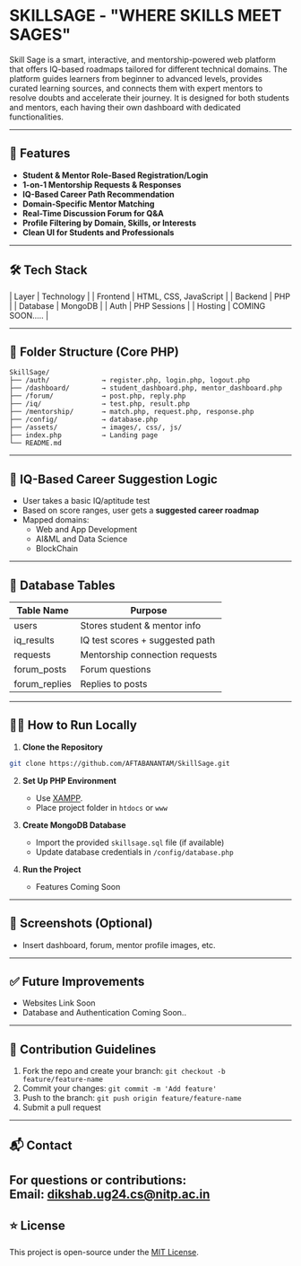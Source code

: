 # SKILLSAGE - "WHERE SKILLS MEET SAGES"

Skill Sage is a smart, interactive, and mentorship-powered web platform that offers IQ-based roadmaps tailored for different technical domains. The platform guides learners from beginner to advanced levels, provides curated learning sources, and connects them with expert mentors to resolve doubts and accelerate their journey. It is designed for both students and mentors, each having their own dashboard with dedicated functionalities.

---

## 🚀 Features

- **Student & Mentor Role-Based Registration/Login**
- **1-on-1 Mentorship Requests & Responses**
- **IQ-Based Career Path Recommendation**
- **Domain-Specific Mentor Matching**
- **Real-Time Discussion Forum for Q&A**
- **Profile Filtering by Domain, Skills, or Interests**
- **Clean UI for Students and Professionals**

---

## 🛠️ Tech Stack

| Layer       | Technology                    |
| Frontend    | HTML, CSS, JavaScript         |
| Backend     | PHP                           |
| Database    | MongoDB                       |
| Auth        | PHP Sessions                  |
| Hosting     | COMING SOON.....              |

---

## 📁 Folder Structure (Core PHP)

```
SkillSage/
├── /auth/             → register.php, login.php, logout.php
├── /dashboard/        → student_dashboard.php, mentor_dashboard.php
├── /forum/            → post.php, reply.php
├── /iq/               → test.php, result.php
├── /mentorship/       → match.php, request.php, response.php
├── /config/           → database.php
├── /assets/           → images/, css/, js/
├── index.php          → Landing page
└── README.md
```

---

## 🧠 IQ-Based Career Suggestion Logic

- User takes a basic IQ/aptitude test
- Based on score ranges, user gets a **suggested career roadmap**
- Mapped domains:
  - Web and App Development 
  - AI&ML and Data Science
  - BlockChain

---

## 🧪 Database Tables

| Table Name       | Purpose                         |
|------------------|---------------------------------|
| users            | Stores student & mentor info    |
| iq_results       | IQ test scores + suggested path |
| requests         | Mentorship connection requests  |
| forum_posts      | Forum questions                 |
| forum_replies    | Replies to posts                |

---

## 🧑‍💻 How to Run Locally

1. **Clone the Repository**

```bash
git clone https://github.com/AFTABANANTAM/SkillSage.git
```

2. **Set Up PHP Environment**
   - Use [XAMPP](https://www.apachefriends.org/index.html).
   - Place project folder in `htdocs` or `www`

3. **Create MongoDB Database**
   - Import the provided `skillsage.sql` file (if available)
   - Update database credentials in `/config/database.php`

4. **Run the Project**
   - Features Coming Soon

---

## 📸 Screenshots (Optional)

- Insert dashboard, forum, mentor profile images, etc.

---

## ✅ Future Improvements

- Websites Link Soon
- Database and Authentication Coming Soon..

---

## 🤝 Contribution Guidelines

1. Fork the repo and create your branch: `git checkout -b feature/feature-name`
2. Commit your changes: `git commit -m 'Add feature'`
3. Push to the branch: `git push origin feature/feature-name`
4. Submit a pull request

---

## 📬 Contact

For questions or contributions:  
Email:  dikshab.ug24.cs@nitp.ac.in
---

## ⭐ License

This project is open-source under the [MIT License](LICENSE).

